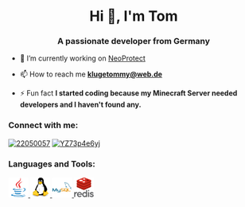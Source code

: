 <h1 align="center">Hi 👋, I'm Tom</h1>
<h3 align="center">A passionate developer from Germany</h3>

- 🔭 I’m currently working on [NeoProtect](https://github.com/NeoProtect/NeoPlugin)

- 📫 How to reach me **klugetommy@web.de**

- ⚡ Fun fact **I started coding because my Minecraft Server needed developers and I haven't found any.**

<h3 align="left">Connect with me:</h3>
<p align="left">
<a href="https://stackoverflow.com/users/22050057" target="blank"><img align="center" src="https://raw.githubusercontent.com/rahuldkjain/github-profile-readme-generator/master/src/images/icons/Social/stack-overflow.svg" alt="22050057" height="30" width="40" /></a>
<a href="https://discord.gg/YZ73p4e6yj" target="blank"><img align="center" src="https://raw.githubusercontent.com/rahuldkjain/github-profile-readme-generator/master/src/images/icons/Social/discord.svg" alt="YZ73p4e6yj" height="30" width="40" /></a>
</p>

<h3 align="left">Languages and Tools:</h3>
<p align="left"> <a href="https://www.java.com" target="_blank" rel="noreferrer"> <img src="https://raw.githubusercontent.com/devicons/devicon/master/icons/java/java-original.svg" alt="java" width="40" height="40"/> </a> <a href="https://www.linux.org/" target="_blank" rel="noreferrer"> <img src="https://raw.githubusercontent.com/devicons/devicon/master/icons/linux/linux-original.svg" alt="linux" width="40" height="40"/> </a> <a href="https://www.mysql.com/" target="_blank" rel="noreferrer"> <img src="https://raw.githubusercontent.com/devicons/devicon/master/icons/mysql/mysql-original-wordmark.svg" alt="mysql" width="40" height="40"/> </a> <a href="https://redis.io" target="_blank" rel="noreferrer"> <img src="https://raw.githubusercontent.com/devicons/devicon/master/icons/redis/redis-original-wordmark.svg" alt="redis" width="40" height="40"/> </a> </p>
